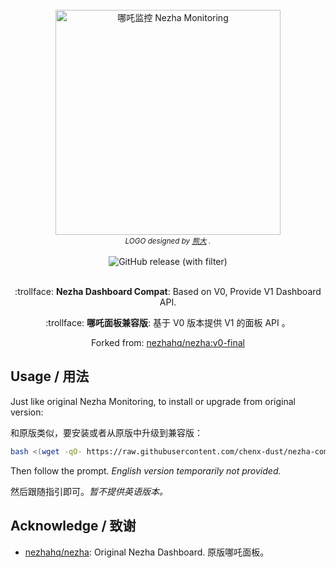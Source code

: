 <div align="center">
  <br>
  <img width="360" style="max-width:80%" src="resource/static/brand.svg" title="哪吒监控 Nezha Monitoring">
  <br>
  <small><i>LOGO designed by <a href="https://xio.ng" target="_blank">熊大</a> .</i></small>
  <br><br>
<img alt="GitHub release (with filter)" src="https://img.shields.io/github/v/release/chenx-dust/nezha-compat?color=brightgreen&style=for-the-badge&logo=github&label=Dashboard-Compat">
  <br>
  <br>
  <p>:trollface: <b>Nezha Dashboard Compat</b>: Based on V0, Provide V1 Dashboard API.</p>
  <p>:trollface: <b>哪吒面板兼容版</b>: 基于 V0 版本提供 V1 的面板 API 。</p>
  <p>Forked from: <a href="https://github.com/nezhahq/nezha/tree/v0-final">nezhahq/nezha:v0-final</a></p>
</div>

## Usage / 用法

Just like original Nezha Monitoring, to install or upgrade from original version:

和原版类似，要安装或者从原版中升级到兼容版：

```bash
bash <(wget -qO- https://raw.githubusercontent.com/chenx-dust/nezha-compat/compat/script/install.sh)
```

Then follow the prompt. *English version temporarily not provided.*

然后跟随指引即可。*暂不提供英语版本。*

## Acknowledge / 致谢

- [nezhahq/nezha](https://github.com/nezhahq/nezha): Original Nezha Dashboard. 原版哪吒面板。
